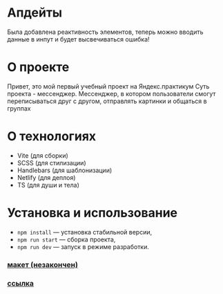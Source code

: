 # Апдейты

Была добавлена реактивность элементов, теперь можно вводить данные в инпут и будет высвечиваться ошибка!

# О проекте

Привет, это мой первый учебный проект на Яндекс.практикум
Суть проекта - мессенджер. Мессенджер, в котором пользователи смогут переписываться друг с другом, отправлять картинки и общаться в группах

# О технологиях

- Vite (для сборки)
- SCSS (для стилизации)
- Handlebars (для шаблонизации)
- Netlify (для деплоя)
- TS (для души и тела)

# Установка и использование

- `npm install` — установка стабильной версии,
- `npm run start` — cборка проекта,
- `npm run dev` — запуск в режиме разработки.

### [макет (незакончен)](<https://www.figma.com/file/rxBLi5OAmiuqKN46hu1tDY/Chat_external_link-(Copy)?node-id=48685%3A851&mode=dev>)

### [ссылка](https://tiny-stroopwafel-9abb82.netlify.app/)

